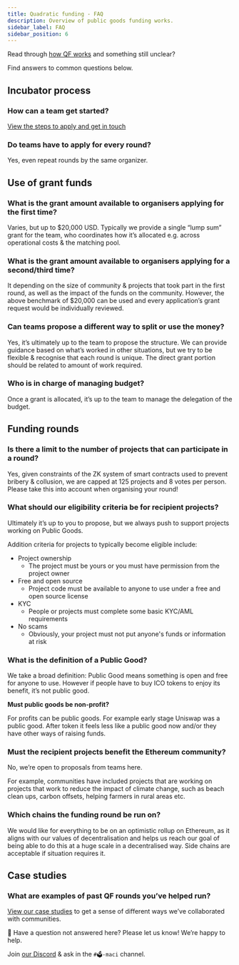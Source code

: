 ```yaml
---
title: Quadratic funding - FAQ
description: Overview of public goods funding works.
sidebar_label: FAQ
sidebar_position: 6
---
```


Read through [how QF works](how-it-works.md) and something still unclear?

Find answers to common questions below.

## Incubator process

### **How can a team get started?**

[View the steps to apply and get in touch](apply.md)

### Do teams have to apply for every round?

Yes, even repeat rounds by the same organizer.

## Use of grant funds

### What is the grant amount available to organisers applying for the first time?

Varies, but up to $20,000 USD. Typically we provide a single “lump sum” grant for the team, who coordinates how it’s allocated e.g. across operational costs & the matching pool.

### What is the grant amount available to organisers applying for a second/third time?

It depending on the size of community & projects that took part in the first round, as well as the impact of the funds on the community. However, the above benchmark of $20,000 can be used and every application’s grant request would be individually reviewed.

### Can teams propose a different way to split or use the money?

Yes, it’s ultimately up to the team to propose the structure. We can provide guidance based on what’s worked in other situations, but we try to be flexible & recognise that each round is unique. The direct grant portion should be related to amount of work required.

### Who is in charge of managing budget?

Once a grant is allocated, it’s up to the team to manage the delegation of the budget.

## Funding rounds

### Is there a limit to the number of projects that can participate in a round?

Yes, given constraints of the ZK system of smart contracts used to prevent bribery & collusion, we are capped at 125 projects and 8 votes per person. Please take this into account when organising your round!

### What should our eligibility criteria be for recipient projects?

Ultimately it’s up to you to propose, but we always push to support projects working on Public Goods.

Addition criteria for projects to typically become eligible include:

- Project ownership
  - The project must be yours or you must have permission from the project owner
- Free and open source
  - Project code must be available to anyone to use under a free and open source license
- KYC
  - People or projects must complete some basic KYC/AML requirements
- No scams
  - Obviously, your project must not put anyone's funds or information at risk

### What is the definition of a Public Good?

We take a broad definition: Public Good means something is open and free for anyone to use. However if people have to buy ICO tokens to enjoy its benefit, it’s not public good.

**Must public goods be non-profit?**

For profits can be public goods. For example early stage Uniswap was a public good. After token it feels less like a public good now and/or they have other ways of raising funds.

### Must the recipient projects benefit the Ethereum community?

No, we’re open to proposals from teams here.

For example, communities have included projects that are working on projects that work to reduce the impact of climate change, such as beach clean ups, carbon offsets, helping farmers in rural areas etc.

### Which chains the funding round be run on?

We would like for everything to be on an optimistic rollup on Ethereum, as it aligns with our values of decentralisation and helps us reach our goal of being able to do this at a huge scale in a decentralised way. Side chains are acceptable if situation requires it.

## Case studies

### What are examples of past QF rounds you’ve helped run?

[View our case studies](case-studies.md) to get a sense of different ways we’ve collaborated with communities.

<aside>
🤔 Have a question not answered here? Please let us know! We’re happy to help.

Join [our Discord](https://discord.gg/sF5CT5rzrR) & ask in the `#🗳️-maci` channel.

</aside>
